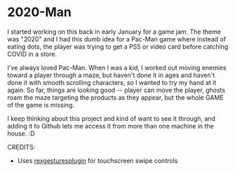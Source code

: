 # 2020-Man

I started working on this back in early January for a game jam. The theme was "2020" and I had this dumb idea for a Pac-Man game where instead of eating dots, the player was trying to get a PS5 or video card before catching COVID in a store. 

I've always loved Pac-Man. When I was a kid, I worked out moving enemies toward a player through a maze, but haven't done it in ages and haven't done it with smooth scrolling characters, so I wanted to try my hand at it again. So far, things are looking good -- player can move the player, ghosts roam the maze targeting the products as they appear, but the whole GAME of the game is missing.

I keep thinking about this project and kind of want to see it through, and adding it to Github lets me access it from more than one machine in the house. :D

CREDITS: 

* Uses [rexgesturesplugin](https://rexrainbow.github.io/phaser3-rex-notes/docs/site/gesture-swipe/) for touchscreen swipe controls